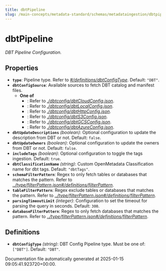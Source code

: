 ```yaml
---
title: dbtPipeline
slug: /main-concepts/metadata-standard/schemas/metadataingestion/dbtpipeline
---
```


# dbtPipeline

*DBT Pipeline Configuration.*

## Properties

- **`type`**: Pipeline type. Refer to *[#/definitions/dbtConfigType](#definitions/dbtConfigType)*. Default: `"DBT"`.
- **`dbtConfigSource`**: Available sources to fetch DBT catalog and manifest files.
  - **One of**
    - : Refer to *[./dbtconfig/dbtCloudConfig.json](#dbtconfig/dbtCloudConfig.json)*.
    - : Refer to *[./dbtconfig/dbtLocalConfig.json](#dbtconfig/dbtLocalConfig.json)*.
    - : Refer to *[./dbtconfig/dbtHttpConfig.json](#dbtconfig/dbtHttpConfig.json)*.
    - : Refer to *[./dbtconfig/dbtS3Config.json](#dbtconfig/dbtS3Config.json)*.
    - : Refer to *[./dbtconfig/dbtGCSConfig.json](#dbtconfig/dbtGCSConfig.json)*.
    - : Refer to *[./dbtconfig/dbtAzureConfig.json](#dbtconfig/dbtAzureConfig.json)*.
- **`dbtUpdateDescriptions`** *(boolean)*: Optional configuration to update the description from DBT or not. Default: `false`.
- **`dbtUpdateOwners`** *(boolean)*: Optional configuration to update the owners from DBT or not. Default: `false`.
- **`includeTags`** *(boolean)*: Optional configuration to toggle the tags ingestion. Default: `true`.
- **`dbtClassificationName`** *(string)*: Custom OpenMetadata Classification name for dbt tags. Default: `"dbtTags"`.
- **`schemaFilterPattern`**: Regex to only fetch tables or databases that matches the pattern. Refer to *[../type/filterPattern.json#/definitions/filterPattern](#/type/filterPattern.json#/definitions/filterPattern)*.
- **`tableFilterPattern`**: Regex exclude tables or databases that matches the pattern. Refer to *[../type/filterPattern.json#/definitions/filterPattern](#/type/filterPattern.json#/definitions/filterPattern)*.
- **`parsingTimeoutLimit`** *(integer)*: Configuration to set the timeout for parsing the query in seconds. Default: `300`.
- **`databaseFilterPattern`**: Regex to only fetch databases that matches the pattern. Refer to *[../type/filterPattern.json#/definitions/filterPattern](#/type/filterPattern.json#/definitions/filterPattern)*.
## Definitions

- **`dbtConfigType`** *(string)*: DBT Config Pipeline type. Must be one of: `["DBT"]`. Default: `"DBT"`.


Documentation file automatically generated at 2025-01-15 09:05:41.923720+00:00.
